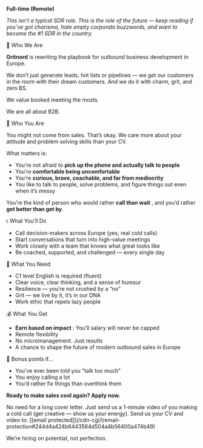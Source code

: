 **Full-time (Remote)**

_This isn’t a typical SDR role. This is the role of the future — keep reading
if you’ve got charisma, hate empty corporate buzzwords, and want to become the
#1 SDR in the country._

👋 Who We Are

**Gritnord** is rewriting the playbook for outbound business development in
Europe.

We don’t just generate leads, hot lists or pipelines — we get our customers in
the room with their dream customers. And we do it with charm, grit, and zero
BS.

We value booked meeting the mosts.

We are all about B2B.

💼 Who You Are

You might not come from sales. That’s okay. We care more about your attitude
and problem solving skills than your CV.

What matters is:

  * You’re not afraid to **pick up the phone and actually talk to people**
  * You’re **comfortable being uncomfortable**
  * You’re **curious, brave, coachable, and far from mediocrity**
  * You like to talk to people, solve problems, and figure things out even when it’s messy

You’re the kind of person who would rather **call than wait** , and you’d
rather **get better than get by**.

📞 What You’ll Do

  * Call decision-makers across Europe (yes, real cold calls)
  * Start conversations that turn into high-value meetings
  * Work closely with a team that knows what great looks like
  * Be coached, supported, and challenged — every single day

🎯 What You Need

  * C1 level English is required (fluent) 
  * Clear voice, clear thinking, and a sense of humour
  * Resilience — you’re not crushed by a “no”
  * Grit — we live by it, it’s in our DNA
  * Work ethic that repels lazy people

💰 What You Get

  * **Earn based on impact** : You’ll salary will never be capped
  * Remote flexibility
  * No micromanagement. Just results
  * A chance to shape the future of modern outbound sales in Europe

🧨 Bonus points if...

  * You’ve ever been told you “talk too much”
  * You enjoy calling a lot
  * You’d rather fix things than overthink them

**Ready to make sales cool again? Apply now.**

No need for a long cover letter. Just send us a 1-minute video of you making a
cold call (get creative — show us your energy). Send us your CV and video to:
[[email protected]](/cdn-cgi/l/email-
protection#244d4a424b6443564d504a4b56400a474b49)

We’re hiring on potential, not perfection.
